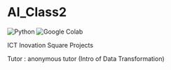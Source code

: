 # AI_Class2
<img alt="Python" src ="https://img.shields.io/badge/Python-3776AB.svg?&style=for-the-badge&logo=Python&logoColor=white"/>  <img alt="Google Colab" src ="https://img.shields.io/badge/Google Colab-F9AB00.svg?&style=for-the-badge&logo=Google Colab&logoColor=white"/>

ICT Inovation Square Projects

Tutor : anonymous tutor (Intro of Data Transformation)
